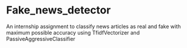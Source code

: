# Fake_news_detector
An internship assignment to classify news articles as real and fake with maximum possible accuracy using TfidfVectorizer and PassiveAggressiveClassifier
